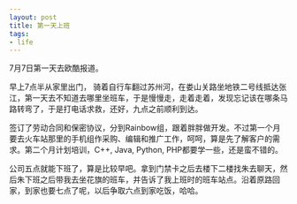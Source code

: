 ```yaml
---
layout: post
title: 第一天上班
tags:
- life
---
```

7月7日第一天去欧酷报道。

早上7点半从家里出门， 骑着自行车翻过苏州河，在娄山关路坐地铁二号线抵达张江，第一天去不知道去哪里坐班车，于是慢慢走，走着走着，发现忘记该在哪条马路转弯了，于是打电话求救，还好，九点之前顺利到达。

签订了劳动合同和保密协议，分到Rainbow组，跟着胖胖做开发。不过第一个月要去火车站那里的手机组作采购、编辑和推广工作，呵呵，算是先了解客户的需求。第二个月计划培训，C++, Java, Python, PHP都要学一些，还是蛮不错的。

公司五点就能下班了，算是比较早吧。拿到门禁卡之后去楼下二楼找朱去聊天，然后朱下班之后带我去坐花旗的班车，并告诉了我上班时的班车站点。沿着原路回家，到家也要七点了呢，以后争取六点到家吃饭，哈哈。

